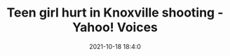 ---
"title": "Teen girl hurt in Knoxville shooting - Yahoo! Voices"
"date": "2021-10-18 18:4:0"
"feed_name": "GOOGLENEWSCONSTRUCTION"
"feed_website": "https://news.google.com/search?q=construction%2Bincident&hl=en-US&gl=US&ceid=US:en"
"feed_rss": "https://news.google.com/rss/search?q=construction%2Bincident&hl=en-US&gl=US&ceid=US:en"
"link": "https://news.yahoo.com/teen-girl-hurt-knoxville-shooting-180400081.html"
"source": "{'href': 'https://news.yahoo.com', 'title': 'Yahoo! Voices'}"
"file": "_posts/2021-1-1-e9dd3de3fb9d68771415288ca697e8cdc841a887.md"
"accident": "1"
"drilling": "0"
"represented_by": "0"
"dead": "0"
"injured": "1"
"arrested": "0"
"place": "knoxville"
"where": "unknown site"
"causes": "shooting"
"place_uri": "http://en.wikipedia.org/wiki/Knoxville%2C_Tennessee"
---